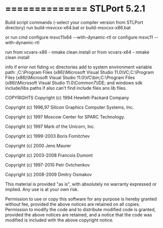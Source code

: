 ==============
STLPort 5.2.1
==============

Build script commands
(-select your compiler version from STLPort directory)
run
build-msvcxx-x64.bat or build-msvcxx-x86.bat

or run
cmd 
configure msvc11x64 --with-dynamic-rtl
or
configure msvc11 --with-dynamic-rtl

run
from vcvars-x86 - nmake clean install
or
from vcvars-x64 - nmake clean install


info
if error not fiding vc directories add to system environment variable path: ;C:\Program Files (x86)\Microsoft Visual Studio 11.0\VC;C:\Program Files (x86)\Microsoft Visual Studio 11.0\VC\bin;C:\Program Files (x86)\Microsoft Visual Studio 11.0\Common7\IDE;
and windows sdk include/libs paths if also can't find include files ans lib files.


COPYRIGHTS
   Copyright (c) 1994 Hewlett-Packard Company

   Copyright (c) 1996,97 Silicon Graphics Computer Systems, Inc.

   Copyright (c) 1997 Moscow Center for SPARC Technology.

   Copyright (c) 1997 Mark of the Unicorn, Inc.

   Copyright (c) 1999-2003 Boris Fomitchev

   Copyright (c) 2000 Jens Maurer

   Copyright (c) 2003-2008 Francois Dumont

   Copyright (c) 1997-2010 Petr Ovtchenkov

   Copyright (c) 2008-2009 Dmitry Osmakov

   This material is provided "as is", with absolutely no warranty expressed
   or implied. Any use is at your own risk.

   Permission to use or copy this software for any purpose is hereby granted
   without fee, provided the above notices are retained on all copies.
   Permission to modify the code and to distribute modified code is granted,
   provided the above notices are retained, and a notice that the code was
   modified is included with the above copyright notice.
